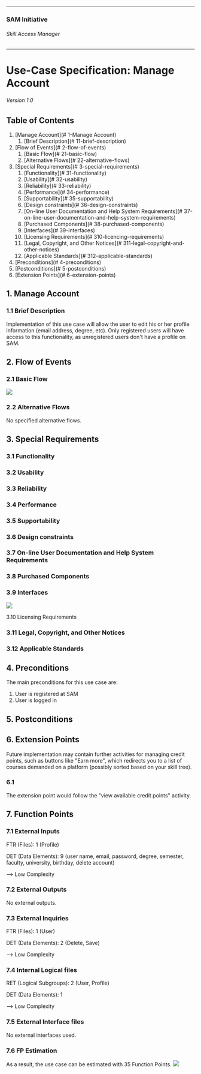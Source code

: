 * * *

### SAM Initiative

###### Skill Access Manager

* * *

# Use-Case Specification: Manage Account
###### Version 1.0

## Table of Contents

1.  [Manage Account](# 1-Manage Account)
    1.  [Brief Description](# 11-brief-description)
2.  [Flow of Events](# 2-flow-of-events)
    1.  [Basic Flow](# 21-basic-flow)
    2.  [Alternative Flows](# 22-alternative-flows)
3.  [Special Requirements](# 3-special-requirements)
    1.  [Functionality](# 31-functionality)
    2.  [Usability](# 32-usability)
    3.  [Reliability](# 33-reliability)
    4.  [Performance](# 34-performance)
    5.  [Supportability](# 35-supportability)
    6.  [Design constraints](# 36-design-constraints)
    7.  [On-line User Documentation and Help System Requirements](# 37-on-line-user-documentation-and-help-system-requirements)
    8.  [Purchased Components](# 38-purchased-components)
    9.  [Interfaces](# 39-interfaces)
    10.  [Licensing Requirements](# 310-licencing-requirements)
    11.  [Legal, Copyright, and Other Notices](# 311-legal-copyright-and-other-notices)
    12.  [Applicable Standards](# 312-applicable-standards)
4.  [Preconditions](# 4-preconditions)
5.  [Postconditions](# 5-postconditions)
6.  [Extension Points](# 6-extension-points)

## 1\. Manage Account

### 1.1 Brief Description

Implementation of this use case will allow the user to edit his or her profile information (email address, degree, etc). Only registered users will have access to this functionality, as unregistered users don't have a profile on SAM.

## 2\. Flow of Events

### 2.1 Basic Flow

![](ad_manage-account.png)

### 2.2 Alternative Flows

No specified alternative flows.

## 3\. Special Requirements

### 3.1 Functionality

### 3.2 Usability

### 3.3 Reliability

### 3.4 Performance

### 3.5 Supportability

### 3.6 Design constraints

### 3.7 On-line User Documentation and Help System Requirements

### 3.8 Purchased Components

### 3.9 Interfaces

![](wf_manage-account.png)

3.10 Licensing Requirements

### 3.11 Legal, Copyright, and Other Notices

### 3.12 Applicable Standards

## 4\. Preconditions

The main preconditions for this use case are:

1.  User is registered at SAM
2.  User is logged in

## 5\. Postconditions

## 6\. Extension Points

Future implementation may contain further activities for managing credit points, such as buttons like "Earn more", which redirects you to a list of courses demanded on a platform (possibly sorted based on your skill tree).

### 6.1

The extension point would follow the "view available credit points" activity.

## 7\. Function Points

### 7.1 External Inputs

FTR (Files): 1 (Profile)

DET (Data Elements): 9 (user name, email, password, degree, semester, faculty, university, birthday, delete account)

--> Low Complexity

### 7.2 External Outputs

No external outputs.

### 7.3 External Inquiries

FTR (Files): 1 (User)

DET (Data Elements): 2 (Delete, Save)

--> Low Complexity

### 7.4 Internal Logical files

RET (Logical Subgroups): 2 (User, Profile)

DET (Data Elements): 1

--> Low Complexity

### 7.5 External Interface files

No external interfaces used.

### 7.6 FP Estimation
As a result, the use case can be estimated with 35 Function Points.
![](fp_domain-characteristic_uc-9.PNG)